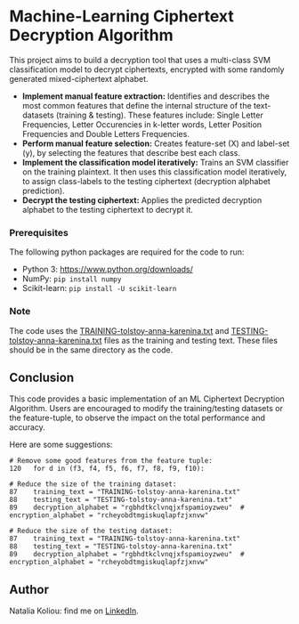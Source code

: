 # Machine-Learning Ciphertext Decryption Algorithm

This project aims to build a decryption tool that uses a multi-class SVM classification model to decrypt ciphertexts, encrypted with some randomly generated mixed-ciphertext alphabet.

* **Implement manual feature extraction:** Identifies and describes the most common features that define the internal structure of the text-datasets (training & testing). These features include: Single Letter Frequencies, Letter Occurencies in k-letter words, Letter Position Frequencies and Double Letters Frequencies.
* **Perform manual feature selection:** Creates feature-set (X) and label-set (y), by selecting the features that describe best each class.
* **Implement the classification model iteratively:** Trains an SVM classifier on the training plaintext. It then uses this classification model iteratively, to assign class-labels to the testing ciphertext (decryption alphabet prediction).
* **Decrypt the testing ciphertext:** Applies the predicted decryption alphabet to the testing ciphertext to decrypt it.

### Prerequisites
The following python packages are required for the code to run:
* Python 3: https://www.python.org/downloads/
* NumPy: ```pip install numpy```
* Scikit-learn: ```pip install -U scikit-learn```

### Note
The code uses the [TRAINING-tolstoy-anna-karenina.txt](https://github.com/nataliakoliou/ML-Ciphertext-Decryption/blob/main/datasets/TRAINING-tolstoy-anna-karenina.txt) and [TESTING-tolstoy-anna-karenina.txt](https://github.com/nataliakoliou/ML-Ciphertext-Decryption/blob/main/datasets/TESTING-tolstoy-anna-karenina.txt) files as the training and testing text. These files should be in the same directory as the code.

## Conclusion
This code provides a basic implementation of an ML Ciphertext Decryption Algorithm. Users are encouraged to modify the training/testing datasets or the feature-tuple, to observe the impact on the total performance and accuracy.

Here are some suggestions:

``` 
# Remove some good features from the feature tuple:
120   for d in (f3, f4, f5, f6, f7, f8, f9, f10):
```

``` 
# Reduce the size of the training dataset:
87    training_text = "TRAINING-tolstoy-anna-karenina.txt"
88    testing_text = "TESTING-tolstoy-anna-karenina.txt"
89    decryption_alphabet = "rgbhdtkclvnqjxfspamioyzweu"  # encryption_alphabet = "rcheyobdtmgiskuqlapfzjxnvw"
```

``` 
# Reduce the size of the testing dataset:
87    training_text = "TRAINING-tolstoy-anna-karenina.txt"
88    testing_text = "TESTING-tolstoy-anna-karenina.txt"
89    decryption_alphabet = "rgbhdtkclvnqjxfspamioyzweu"  # encryption_alphabet = "rcheyobdtmgiskuqlapfzjxnvw"
```

## Author
Natalia Koliou: find me on [LinkedIn](https://www.linkedin.com/in/natalia-k-b37b01197/).
